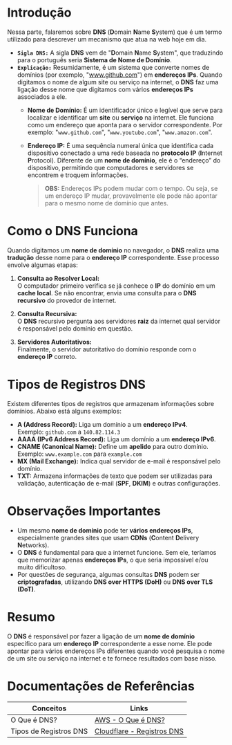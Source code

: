 # Introdução
Nessa parte, falaremos sobre **DNS** (**D**omain **N**ame **S**ystem) que é um termo utilizado para descrever um mecanismo que atua na web hoje em dia.

- **`Sigla DNS:`** A sigla **DNS** vem de "**D**omain **N**ame **S**ystem", que traduzindo para o português seria **Sistema de Nome de Domínio**.
- **`Explicação:`** Resumidamente, é um sistema que converte nomes de domínios (por exemplo, "www.github.com") em **endereços IPs**.
 Quando digitamos o nome de algum site ou serviço na internet, o **DNS** faz uma ligação desse nome que digitamos com vários **endereços IPs** associados a ele.
  - **Nome de Domínio:** É um identificador único e legível que serve para localizar e identificar um **site** ou **serviço** na internet.
  Ele funciona como um endereço que aponta para o servidor correspondente. Por exemplo: "`www.github.com`", "`www.youtube.com`", "`www.amazon.com`".
  - **Endereço IP:** É uma sequência numeral única que identifica cada dispositivo conectado a uma rede baseada no **protocolo IP** (**I**nternet **P**rotocol).
  Diferente de um **nome de domínio**, ele é o “endereço” do dispositivo, permitindo que computadores e servidores se encontrem e troquem informações. <br>

    > **OBS:** Endereços IPs podem mudar com o tempo. Ou seja, se um endereço IP mudar, provavelmente ele pode não apontar para o mesmo nome de domínio que antes. <br>


# Como o DNS Funciona
Quando digitamos um **nome de domínio** no navegador, o **DNS** realiza uma **tradução** desse nome para o **endereço IP** correspondente. Esse processo envolve algumas etapas:

1. **Consulta ao Resolver Local:**  
   O computador primeiro verifica se já conhece o **IP** do domínio em um **cache local**. Se não encontrar, envia uma consulta para o **DNS recursivo** do provedor de internet.

2. **Consulta Recursiva:**  
   O **DNS** recursivo pergunta aos servidores **raiz** da internet qual servidor é responsável pelo domínio em questão.

3. **Servidores Autoritativos:**  
   Finalmente, o servidor autoritativo do domínio responde com o **endereço IP** correto.

# Tipos de Registros DNS
Existem diferentes tipos de registros que armazenam informações sobre domínios. Abaixo está alguns exemplos:

- **A (Address Record):** Liga um domínio a um **endereço IPv4**.  
  Exemplo: `github.com` a `140.82.114.3`
- **AAAA (IPv6 Address Record):** Liga um domínio a um **endereço IPv6**.  
- **CNAME (Canonical Name):** Define um **apelido** para outro domínio.  
  Exemplo: `www.example.com` para `example.com`
- **MX (Mail Exchange):** Indica qual servidor de e-mail é responsável pelo domínio.  
- **TXT:** Armazena informações de texto que podem ser utilizadas para validação, autenticação de e-mail (**SPF**, **DKIM**) e outras configurações.

# Observações Importantes
- Um mesmo **nome de domínio** pode ter **vários endereços IPs**, especialmente grandes sites que usam **CDNs** (**C**ontent **D**elivery **N**etworks).  
- O **DNS** é fundamental para que a internet funcione. Sem ele, teríamos que memorizar apenas **endereços IPs**, o que seria impossível e/ou muito dificultoso.
- Por questões de segurança, algumas consultas **DNS** podem ser **criptografadas**, utilizando **DNS over HTTPS (DoH)** ou **DNS over TLS (DoT)**.

# Resumo
O **DNS** é responsável por fazer a ligação de um **nome de domínio** específico para um **endereço IP** correspondente a esse nome.
Ele pode apontar para vários endereços IPs diferentes quando você pesquisa o nome de um site ou serviço na internet e te fornece resultados com base nisso.

# Documentações de Referências

| Conceitos                | Links                                                                                    |
|--------------------------|------------------------------------------------------------------------------------------|
| O Que é DNS?             | [AWS - O Que é DNS?](https://aws.amazon.com/pt/route53/what-is-dns/)                     |
| Tipos de Registros DNS   | [Cloudflare - Registros DNS](https://www.cloudflare.com/pt-br/learning/dns/dns-records/) |
